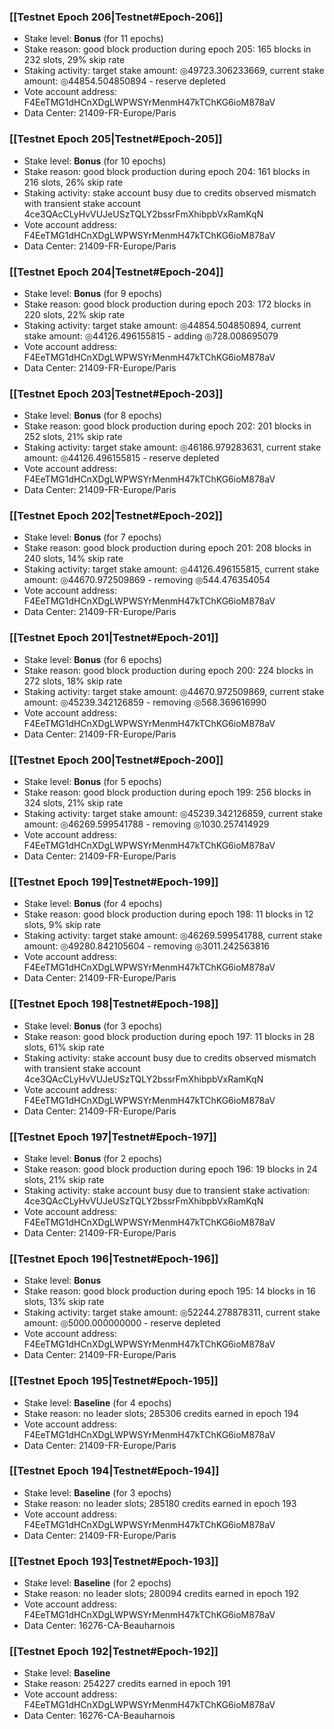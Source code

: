 ### [[Testnet Epoch 206|Testnet#Epoch-206]]
* Stake level: **Bonus** (for 11 epochs)
* Stake reason: good block production during epoch 205: 165 blocks in 232 slots, 29% skip rate
* Staking activity: target stake amount: ◎49723.306233669, current stake amount: ◎44854.504850894 - reserve depleted
* Vote account address: F4EeTMG1dHCnXDgLWPWSYrMenmH47kTChKG6ioM878aV
* Data Center: 21409-FR-Europe/Paris
### [[Testnet Epoch 205|Testnet#Epoch-205]]
* Stake level: **Bonus** (for 10 epochs)
* Stake reason: good block production during epoch 204: 161 blocks in 216 slots, 26% skip rate
* Staking activity: stake account busy due to credits observed mismatch with transient stake account 4ce3QAcCLyHvVUJeUSzTQLY2bssrFmXhibpbVxRamKqN
* Vote account address: F4EeTMG1dHCnXDgLWPWSYrMenmH47kTChKG6ioM878aV
* Data Center: 21409-FR-Europe/Paris
### [[Testnet Epoch 204|Testnet#Epoch-204]]
* Stake level: **Bonus** (for 9 epochs)
* Stake reason: good block production during epoch 203: 172 blocks in 220 slots, 22% skip rate
* Staking activity: target stake amount: ◎44854.504850894, current stake amount: ◎44126.496155815 - adding ◎728.008695079
* Vote account address: F4EeTMG1dHCnXDgLWPWSYrMenmH47kTChKG6ioM878aV
* Data Center: 21409-FR-Europe/Paris
### [[Testnet Epoch 203|Testnet#Epoch-203]]
* Stake level: **Bonus** (for 8 epochs)
* Stake reason: good block production during epoch 202: 201 blocks in 252 slots, 21% skip rate
* Staking activity: target stake amount: ◎46186.979283631, current stake amount: ◎44126.496155815 - reserve depleted
* Vote account address: F4EeTMG1dHCnXDgLWPWSYrMenmH47kTChKG6ioM878aV
* Data Center: 21409-FR-Europe/Paris
### [[Testnet Epoch 202|Testnet#Epoch-202]]
* Stake level: **Bonus** (for 7 epochs)
* Stake reason: good block production during epoch 201: 208 blocks in 240 slots, 14% skip rate
* Staking activity: target stake amount: ◎44126.496155815, current stake amount: ◎44670.972509869 - removing ◎544.476354054
* Vote account address: F4EeTMG1dHCnXDgLWPWSYrMenmH47kTChKG6ioM878aV
* Data Center: 21409-FR-Europe/Paris
### [[Testnet Epoch 201|Testnet#Epoch-201]]
* Stake level: **Bonus** (for 6 epochs)
* Stake reason: good block production during epoch 200: 224 blocks in 272 slots, 18% skip rate
* Staking activity: target stake amount: ◎44670.972509869, current stake amount: ◎45239.342126859 - removing ◎568.369616990
* Vote account address: F4EeTMG1dHCnXDgLWPWSYrMenmH47kTChKG6ioM878aV
* Data Center: 21409-FR-Europe/Paris
### [[Testnet Epoch 200|Testnet#Epoch-200]]
* Stake level: **Bonus** (for 5 epochs)
* Stake reason: good block production during epoch 199: 256 blocks in 324 slots, 21% skip rate
* Staking activity: target stake amount: ◎45239.342126859, current stake amount: ◎46269.599541788 - removing ◎1030.257414929
* Vote account address: F4EeTMG1dHCnXDgLWPWSYrMenmH47kTChKG6ioM878aV
* Data Center: 21409-FR-Europe/Paris
### [[Testnet Epoch 199|Testnet#Epoch-199]]
* Stake level: **Bonus** (for 4 epochs)
* Stake reason: good block production during epoch 198: 11 blocks in 12 slots, 9% skip rate
* Staking activity: target stake amount: ◎46269.599541788, current stake amount: ◎49280.842105604 - removing ◎3011.242563816
* Vote account address: F4EeTMG1dHCnXDgLWPWSYrMenmH47kTChKG6ioM878aV
* Data Center: 21409-FR-Europe/Paris
### [[Testnet Epoch 198|Testnet#Epoch-198]]
* Stake level: **Bonus** (for 3 epochs)
* Stake reason: good block production during epoch 197: 11 blocks in 28 slots, 61% skip rate
* Staking activity: stake account busy due to credits observed mismatch with transient stake account 4ce3QAcCLyHvVUJeUSzTQLY2bssrFmXhibpbVxRamKqN
* Vote account address: F4EeTMG1dHCnXDgLWPWSYrMenmH47kTChKG6ioM878aV
* Data Center: 21409-FR-Europe/Paris
### [[Testnet Epoch 197|Testnet#Epoch-197]]
* Stake level: **Bonus** (for 2 epochs)
* Stake reason: good block production during epoch 196: 19 blocks in 24 slots, 21% skip rate
* Staking activity: stake account busy due to transient stake activation: 4ce3QAcCLyHvVUJeUSzTQLY2bssrFmXhibpbVxRamKqN
* Vote account address: F4EeTMG1dHCnXDgLWPWSYrMenmH47kTChKG6ioM878aV
* Data Center: 21409-FR-Europe/Paris
### [[Testnet Epoch 196|Testnet#Epoch-196]]
* Stake level: **Bonus**
* Stake reason: good block production during epoch 195: 14 blocks in 16 slots, 13% skip rate
* Staking activity: target stake amount: ◎52244.278878311, current stake amount: ◎5000.000000000 - reserve depleted
* Vote account address: F4EeTMG1dHCnXDgLWPWSYrMenmH47kTChKG6ioM878aV
* Data Center: 21409-FR-Europe/Paris
### [[Testnet Epoch 195|Testnet#Epoch-195]]
* Stake level: **Baseline** (for 4 epochs)
* Stake reason: no leader slots; 285306 credits earned in epoch 194
* Vote account address: F4EeTMG1dHCnXDgLWPWSYrMenmH47kTChKG6ioM878aV
* Data Center: 21409-FR-Europe/Paris
### [[Testnet Epoch 194|Testnet#Epoch-194]]
* Stake level: **Baseline** (for 3 epochs)
* Stake reason: no leader slots; 285180 credits earned in epoch 193
* Vote account address: F4EeTMG1dHCnXDgLWPWSYrMenmH47kTChKG6ioM878aV
* Data Center: 21409-FR-Europe/Paris
### [[Testnet Epoch 193|Testnet#Epoch-193]]
* Stake level: **Baseline** (for 2 epochs)
* Stake reason: no leader slots; 280094 credits earned in epoch 192
* Vote account address: F4EeTMG1dHCnXDgLWPWSYrMenmH47kTChKG6ioM878aV
* Data Center: 16276-CA-Beauharnois
### [[Testnet Epoch 192|Testnet#Epoch-192]]
* Stake level: **Baseline**
* Stake reason: 254227 credits earned in epoch 191
* Vote account address: F4EeTMG1dHCnXDgLWPWSYrMenmH47kTChKG6ioM878aV
* Data Center: 16276-CA-Beauharnois
